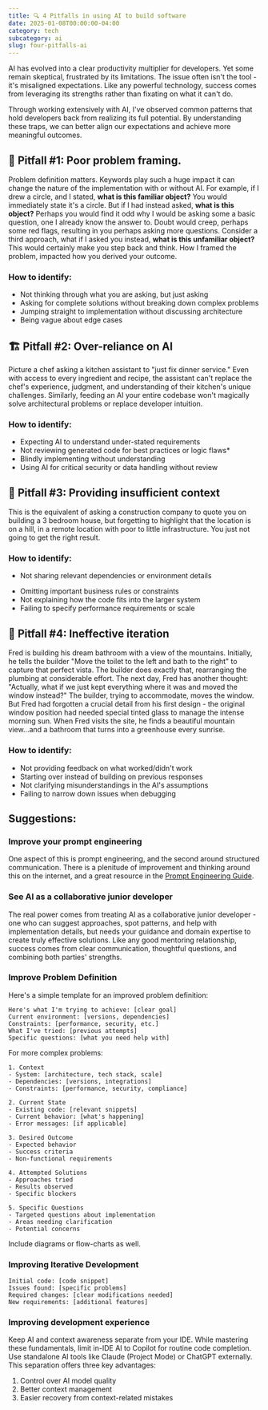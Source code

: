 ```yaml
---
title: 🔍 4 Pitfalls in using AI to build software 
date: 2025-01-08T00:00:00-04:00
category: tech
subcategory: ai
slug: four-pitfalls-ai
---
```


AI has evolved into a clear productivity multiplier for developers. Yet some remain skeptical, frustrated by its limitations. The issue often isn't the tool - it's misaligned expectations. Like any powerful technology, success comes from leveraging its strengths rather than fixating on what it can't do.

Through working extensively with AI, I've observed common patterns that hold developers back from realizing its full potential. By understanding these traps, we can better align our expectations and achieve more meaningful outcomes.

## 🎯 Pitfall #1: Poor problem framing.
Problem definition matters. Keywords play such a huge impact it can change the nature of the implementation with or without AI. For example, if I drew a circle, and I stated, **what is this familiar object?** You would immediately state it's a circle. But if I had instead asked, **what is this object?** Perhaps you would find it odd why I would be asking some a basic question, one I already know the answer to. Doubt would creep, perhaps some red flags, resulting in you perhaps asking more questions. Consider a third approach, what if I asked you instead, **what is this unfamiliar object?** This would certainly make you step back and think. How I framed the problem, impacted how you derived your outcome.

### How to identify:
- Not thinking through what you are asking, but just asking
- Asking for complete solutions without breaking down complex problems
- Jumping straight to implementation without discussing architecture
- Being vague about edge cases

## 🏗️ Pitfall #2: Over-reliance on AI
Picture a chef asking a kitchen assistant to "just fix dinner service." Even with access to every ingredient and recipe, the assistant can't replace the chef's experience, judgment, and understanding of their kitchen's unique challenges. Similarly, feeding an AI your entire codebase won't magically solve architectural problems or replace developer intuition.

### How to identify:
* Expecting AI to understand under-stated requirements
* Not reviewing generated code for best practices or logic flaws*
* Blindly implementing without understanding
* Using AI for critical security or data handling without review

## 🤖 Pitfall #3: Providing insufficient context
This is the equivalent of asking a construction company to quote you on building a 3 bedroom house, but forgetting to highlight that the location is on a hill, in a remote location with poor to little infrastructure. You just not going to get the right result.

### How to identify:
* Not sharing relevant dependencies or environment details
- Omitting important business rules or constraints
- Not explaining how the code fits into the larger system
- Failing to specify performance requirements or scale

## 🔄 Pitfall #4: Ineffective iteration
Fred is building his dream bathroom with a view of the mountains. Initially, he tells the builder "Move the toilet to the left and bath to the right" to capture that perfect vista. The builder does exactly that, rearranging the plumbing at considerable effort. The next day, Fred has another thought: "Actually, what if we just kept everything where it was and moved the window instead?" The builder, trying to accommodate, moves the window. But Fred had forgotten a crucial detail from his first design - the original window position had needed special tinted glass to manage the intense morning sun. When Fred visits the site, he finds a beautiful mountain view...and a bathroom that turns into a greenhouse every sunrise.

### How to identify:
- Not providing feedback on what worked/didn't work
- Starting over instead of building on previous responses
- Not clarifying misunderstandings in the AI's assumptions
- Failing to narrow down issues when debugging

## Suggestions:

### Improve your prompt engineering
One aspect of this is prompt engineering, and the second around structured communication. There is a plenitude of improvement and thinking around this on the internet, and a great resource in the [Prompt Engineering Guide](https://www.promptingguide.ai/).

### See AI as a collaborative junior developer
The real power comes from treating AI as a collaborative junior developer - one who can suggest approaches, spot patterns, and help with implementation details, but needs your guidance and domain expertise to create truly effective solutions. Like any good mentoring relationship, success comes from clear communication, thoughtful questions, and combining both parties' strengths.

###  Improve Problem Definition
Here's a simple template for an improved problem definition:

```
Here's what I'm trying to achieve: [clear goal]
Current environment: [versions, dependencies]
Constraints: [performance, security, etc.]
What I've tried: [previous attempts]
Specific questions: [what you need help with]
```

For more complex problems:

```
1. Context
- System: [architecture, tech stack, scale]
- Dependencies: [versions, integrations]
- Constraints: [performance, security, compliance]

2. Current State
- Existing code: [relevant snippets]
- Current behavior: [what's happening]
- Error messages: [if applicable]

3. Desired Outcome
- Expected behavior
- Success criteria
- Non-functional requirements

4. Attempted Solutions
- Approaches tried
- Results observed
- Specific blockers

5. Specific Questions
- Targeted questions about implementation
- Areas needing clarification
- Potential concerns
```

Include diagrams or flow-charts as well.
### Improving Iterative Development

```
Initial code: [code snippet]
Issues found: [specific problems]
Required changes: [clear modifications needed]
New requirements: [additional features]
```

### Improving development experience

Keep AI and context awareness separate from your IDE. While mastering these fundamentals, limit in-IDE AI to Copilot for routine code completion. Use standalone AI tools like Claude (Project Mode) or ChatGPT externally. This separation offers three key advantages:

1. Control over AI model quality
2. Better context management
3. Easier recovery from context-related mistakes